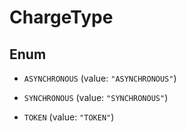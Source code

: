 
# ChargeType

## Enum


* `ASYNCHRONOUS` (value: `"ASYNCHRONOUS"`)

* `SYNCHRONOUS` (value: `"SYNCHRONOUS"`)

* `TOKEN` (value: `"TOKEN"`)



